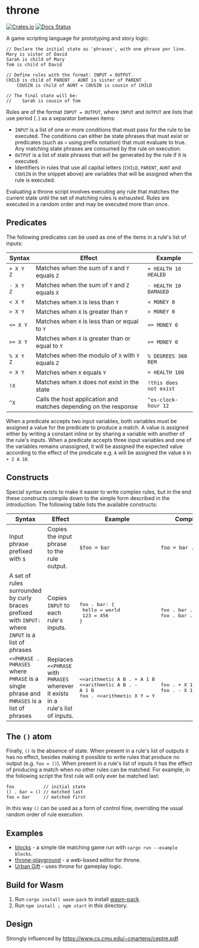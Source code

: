 # throne

[![Crates.io](https://img.shields.io/crates/v/throne.svg)](https://crates.io/crates/throne)
[![Docs Status](https://docs.rs/throne/badge.svg)](https://docs.rs/throne)

A game scripting language for prototyping and story logic:

```
// Declare the initial state as 'phrases', with one phrase per line.
Mary is sister of David
Sarah is child of Mary
Tom is child of David

// Define rules with the format: INPUT = OUTPUT.
CHILD is child of PARENT . AUNT is sister of PARENT .
    COUSIN is child of AUNT = COUSIN is cousin of CHILD

// The final state will be:
//    Sarah is cousin of Tom
```

Rules are of the format `INPUT = OUTPUT`, where `INPUT` and `OUTPUT` are lists that use period (`.`) as a separator between items:
- `INPUT` is a list of one or more conditions that must pass for the rule to be executed. The conditions can either be state phrases that must exist or predicates (such as `>` using prefix notation) that must evaluate to true. Any matching state phrases are consumed by the rule on execution.
- `OUTPUT` is a list of state phrases that will be generated by the rule if it is executed.
- Identifiers in rules that use all capital letters (`CHILD`, `PARENT`, `AUNT` and `COUSIN` in the snippet above) are variables that will be assigned when the rule is executed.

Evaluating a throne script involves executing any rule that matches the current state until the set of matching rules is exhausted. Rules are executed in a random order and may be executed more than once.

## Predicates

The following predicates can be used as one of the items in a rule's list of inputs:

| Syntax | Effect | Example |
| --- | --- | --- |
| `+ X Y Z` | Matches when the sum of `X` and `Y` equals `Z` | `+ HEALTH 10 HEALED` |
| `- X Y Z` | Matches when the sum of `Y` and `Z` equals `X` | `- HEALTH 10 DAMAGED` |
| `< X Y` | Matches when `X` is less than `Y` | `< MONEY 0` |
| `> X Y` | Matches when `X` is greater than `Y` | `> MONEY 0` |
| `<= X Y` | Matches when `X` is less than or equal to `Y` | `<= MONEY 0` |
| `>= X Y` | Matches when `X` is greater than or equal to `Y` | `>= MONEY 0` |
| `% X Y Z` | Matches when the modulo of `X` with `Y` equals `Z` | `% DEGREES 360 REM` |
| `= X Y` | Matches when `X` equals `Y` | `= HEALTH 100` |
| `!X` | Matches when `X` does not exist in the state | `!this does not exist` |
| `^X` | Calls the host application and matches depending on the response | `^os-clock-hour 12` |

When a predicate accepts two input variables, both variables must be assigned a value for the predicate to produce a match. A value is assigned either by writing a constant inline or by sharing a variable with another of the rule's inputs.
When a predicate accepts three input variables and one of the variables remains unassigned, it will be assigned the expected value according to the effect of the predicate e.g. `A` will be assigned the value `8` in `+ 2 A 10`.

## Constructs

Special syntax exists to make it easier to write complex rules, but in the end these constructs compile down to the simple form described in the introduction. The following table lists the available constructs:

| Syntax | Effect | Example | Compiled Form |
| --- | --- | --- | --- |
| Input phrase prefixed with `$` | Copies the input phrase to the rule output. | `$foo = bar` | `foo = bar . foo` |
| A set of rules surrounded by curly braces prefixed with `INPUT:` where `INPUT` is a list of phrases | Copies `INPUT` to each rule's inputs. | <pre>foo . bar: {<br/>  hello = world<br/>  123 = 456<br/>}</pre> | <pre>foo . bar . hello = world<br/>foo . bar . 123 = 456</pre> |
| `<<PHRASE . PHRASES` where `PHRASE` is a single phrase and `PHRASES` is a list of phrases | Replaces `<<PHRASE` with `PHRASES` wherever it exists in a rule's list of inputs. | <pre><<arithmetic A B . + A 1 B<br/><<arithmetic A B . - A 1 B<br/>foo . <<arithmetic X Y = Y</pre> | <pre>foo . + X 1 Y = Y<br/>foo . - X 1 Y = Y</pre> |

## The `()` atom

Finally, `()` is the absence of state. When present in a rule's list of outputs it has no effect, besides making it possible to write rules that produce no output (e.g. `foo = ()`).
When present in a rule's list of inputs it has the effect of producing a match when no other rules can be matched. For example, in the following script the first rule will only ever be matched last:

```
foo           // initial state
() . bar = () // matched last
foo = bar     // matched first
```

In this way `()` can be used as a form of control flow, overriding the usual random order of rule execution.

## Examples
- [blocks](examples/blocks.throne) - a simple tile matching game run with `cargo run --example blocks`.
- [throne-playground](https://github.com/t-mw/throne-playground) - a web-based editor for throne.
- [Urban Gift](https://twitter.com/UrbanGiftGame/) - uses throne for gameplay logic.

## Build for Wasm

1. Run `cargo install wasm-pack` to install [wasm-pack](https://github.com/rustwasm/wasm-pack).
1. Run `npm install ; npm start` in this directory.

## Design
Strongly influenced by https://www.cs.cmu.edu/~cmartens/ceptre.pdf.

